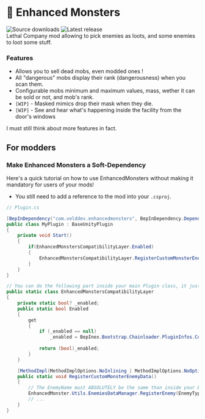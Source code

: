 # :trident: Enhanced Monsters
![Source downloads](https://img.shields.io/github/downloads/veld-dev/LootableMonsters/total) ![Latest release](https://img.shields.io/github/v/release/veld-dev/LootableMonsters)   
Lethal Company mod allowing to pick enemies as loots, and some enemies to loot some stuff.

### Features
- Allows you to sell dead mobs, even modded ones !
- All "dangerous" mobs display their rank (dangerousness) when you scan them.
- Configurable mobs minimum and maximum values, mass, wether it can be sold or not, and mob's rank.
- `[WIP]` - Masked mimics drop their mask when they die.
- `[WIP]` - See and hear what's happening inside the facility from the door's windows

I must still think about more features in fact.

## For modders
### Make Enhanced Monsters a Soft-Dependency

Here's a quick tutorial on how to use EnhancedMonsters without making it mandatory for users of your mods!
- You still need to add a reference to the mod into your `.csproj`.

```cs
// Plugin.cs

[BepInDependency("com.velddev.enhancedmonsters", BepInDependency.DependencyFlags.SoftDependency)]
public class MyPlugin : BaseUnityPlugin
{
	private void Start()
	{
		if(EnhancedMonstersCompatibilityLayer.Enabled)
		{
			EnhancedMonstersCompatibilityLayer.RegisterCustomMonsterEnemyData();
		}
	}
}
```
```cs
// You can do the following part inside your main Plugin class, it just needs a container class.
public static class EnhancedMonstersCompatibilityLayer
{
	private static bool? _enabled;
	public static bool Enabled
	{
		get
		{
			if (_enabled == null)
				_enabled = BepInex.Bootstrap.Chainloader.PluginInfos.ContainsKey("com.velddev.enhancedmonsters");
			
			return (bool)_enabled;
		}
	}

	[MethodImpl(MethodImplOptions.NoInlining | MethodImplOptions.NoOptimization)]
	public static void RegisterCustomMonsterEnemyData()
	{
		// The EnemyName must ABSOLUTELY be the same than inside your EnemyType scriptable object!
		EnhancedMonster.Utils.EnemiesDataManager.RegisterEnemy(EnemyType.enemyName, /*is enemy sellable ?*/ true, /*min value:*/ 150, /*max value:*/ 200, /*mass:*/ 14, /*rank:*/ "S+");
		// ...
	}
}
```